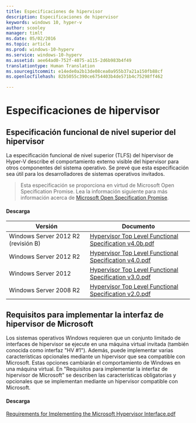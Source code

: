 ```yaml
---
title: Especificaciones de hipervisor
description: Especificaciones de hipervisor
keywords: windows 10, hyper-v
author: scooley
manager: timlt
ms.date: 05/02/2016
ms.topic: article
ms.prod: windows-10-hyperv
ms.service: windows-10-hyperv
ms.assetid: aee64ad0-752f-4075-a115-2d6b983b4f49
translationtype: Human Translation
ms.sourcegitcommit: e14ede0a2b13de08cea0a955b37a21a150fb88cf
ms.openlocfilehash: 82b5055c390ce6754403b4de571b4c75298ff462

---
```


# Especificaciones de hipervisor

## Especificación funcional de nivel superior del hipervisor

La especificación funcional de nivel superior (TLFS) del hipervisor de Hyper-V describe el comportamiento externo visible del hipervisor para otros componentes del sistema operativo. Se prevé que esta especificación sea útil para los desarrolladores de sistemas operativos invitados.
  
> Esta especificación se proporciona en virtud de Microsoft Open Specification Promise.  Lea la información siguiente para más información acerca de [Microsoft Open Specification Promise](https://msdn.microsoft.com/en-us/openspecifications).  

#### Descarga
Versión | Documento
--- | ---
Windows Server 2012 R2 (revisión B) | [Hypervisor Top Level Functional Specification v4.0b.pdf](https://github.com/Microsoft/Virtualization-Documentation/raw/master/tlfs/Hypervisor%20Top%20Level%20Functional%20Specification%20v4.0b.pdf)
Windows Server 2012 R2 | [Hypervisor Top Level Functional Specification v4.0.pdf](https://github.com/Microsoft/Virtualization-Documentation/raw/master/tlfs/Hypervisor%20Top%20Level%20Functional%20Specification%20v4.0.pdf)
Windows Server 2012 | [Hypervisor Top Level Functional Specification v3.0.pdf](https://github.com/Microsoft/Virtualization-Documentation/raw/master/tlfs/Hypervisor%20Top%20Level%20Functional%20Specification%20v3.0.pdf)
Windows Server 2008 R2 | [Hypervisor Top Level Functional Specification v2.0.pdf](https://github.com/Microsoft/Virtualization-Documentation/raw/master/tlfs/Hypervisor%20Top%20Level%20Functional%20Specification%20v2.0.pdf)

## Requisitos para implementar la interfaz de hipervisor de Microsoft

Los sistemas operativos Windows requieren que un conjunto limitado de interfaces de hipervisor se ejecute en una máquina virtual invitada (también conocida como interfaz "HV #1"). Además, puede implementar varias características opcionales mediante un hipervisor que sea compatible con Microsoft. Estas opciones cambiarán el comportamiento de Windows en una máquina virtual. En "Requisitos para implementar la interfaz de hipervisor de Microsoft" se describen las características obligatorias y opcionales que se implementan mediante un hipervisor compatible con Microsoft.

#### Descarga

[Requirements for Implementing the Microsoft Hypervisor Interface.pdf](https://github.com/Microsoft/Virtualization-Documentation/raw/master/tlfs/Requirements%20for%20Implementing%20the%20Microsoft%20Hypervisor%20Interface.pdf)


<!--HONumber=Jun16_HO4-->


